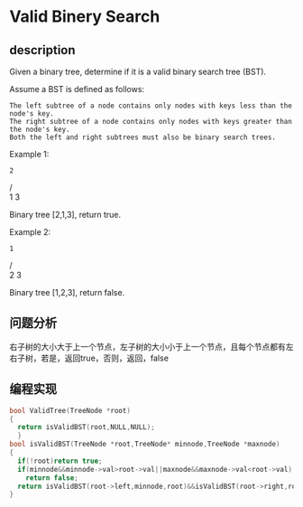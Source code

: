 # Valid Binery Search
## description
 Given a binary tree, determine if it is a valid binary search tree (BST).

Assume a BST is defined as follows:

    The left subtree of a node contains only nodes with keys less than the node's key.
    The right subtree of a node contains only nodes with keys greater than the node's key.
    Both the left and right subtrees must also be binary search trees.

Example 1:

    2
   / \
  1   3

Binary tree [2,1,3], return true.

Example 2:

    1
   / \
  2   3

Binary tree [1,2,3], return false. 
## 问题分析
右子树的大小大于上一个节点，左子树的大小小于上一个节点，且每个节点都有左右子树，若是，返回true，否则，返回，false
## 编程实现
```C++
bool ValidTree(TreeNode *root)
{
  return isValidBST(root,NULL,NULL);
  }
bool isValidBST(TreeNode *root,TreeNode* minnode,TreeNode *maxnode)
{
  if(!root)return true;
  if(minnode&&minnode->val>root->val||maxnode&&maxnode->val<root->val)
    return false;
  return isValidBST(root->left,minnode,root)&&isValidBST(root->right,root,maxnode);
}
```
